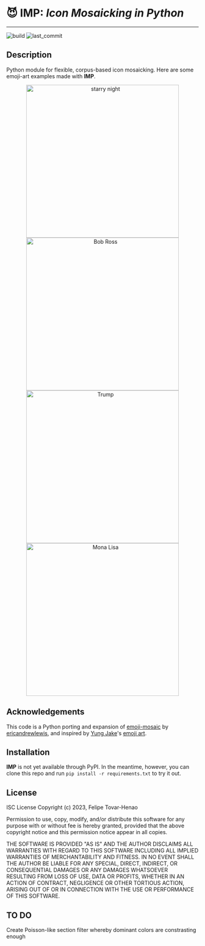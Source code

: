 # :smiling_imp: **IMP**: _Icon Mosaicking in Python_
-----------------------

![build](https://img.shields.io/github/actions/workflow/status/felipetovarhenao/imp/test.yaml?label=test)
![last_commit](https://img.shields.io/github/last-commit/felipetovarhenao/imp)


## Description
Python module for flexible, corpus-based icon mosaicking. Here are some emoji-art examples made with **IMP**.


<div align="center">
	<img src="examples/starry-night-example.gif" alt="starry night" height="400px" width="auto" />
	<img src="examples/bob-ross-example.gif" alt="Bob Ross" height="400px" width="auto" />
	<img src="examples/trump-example.gif" alt="Trump" height="400px" width="auto" />
	<img src="examples/mona-lisa-example.gif" alt="Mona Lisa" height="400px" width="auto" />
</div>


## Acknowledgements
This code is a Python porting and expansion of [emoji-mosaic](https://github.com/ericandrewlewis/emoji-mosaic) by [ericandrewlewis](https://github.com/ericandrewlewis/), and inspired by [Yung Jake](https://en.wikipedia.org/wiki/Yung_Jake)'s [emoji art](https://www.nytimes.com/2017/07/26/style/emoji-portraits-yung-jake.html).

## Installation
**IMP** is not yet available through PyPI. In the meantime, however, you can clone this repo and run `pip install -r requirements.txt` to try it out.

## License
ISC License
Copyright (c) 2023, Felipe Tovar-Henao

Permission to use, copy, modify, and/or distribute this software for any purpose with or without fee is hereby granted, provided that the above copyright notice and this permission notice appear in all copies.

THE SOFTWARE IS PROVIDED "AS IS" AND THE AUTHOR DISCLAIMS ALL WARRANTIES WITH REGARD TO THIS SOFTWARE INCLUDING ALL IMPLIED WARRANTIES OF MERCHANTABILITY AND FITNESS. IN NO EVENT SHALL THE AUTHOR BE LIABLE FOR ANY SPECIAL, DIRECT, INDIRECT, OR CONSEQUENTIAL DAMAGES OR ANY DAMAGES WHATSOEVER RESULTING FROM LOSS OF USE, DATA OR PROFITS, WHETHER IN AN ACTION OF CONTRACT, NEGLIGENCE OR OTHER TORTIOUS ACTION, ARISING OUT OF OR IN CONNECTION WITH THE USE OR PERFORMANCE OF THIS SOFTWARE.

## TO DO
Create Poisson-like section filter whereby dominant colors are constrasting enough